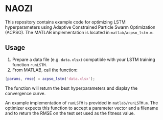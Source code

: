 # NAOZI

This repository contains example code for optimizing LSTM hyperparameters
using Adaptive Constrained Particle Swarm Optimization (ACPSO).  The MATLAB
implementation is located in `matlab/acpso_lstm.m`.

## Usage

1. Prepare a data file (e.g. `data.xlsx`) compatible with your LSTM
   training function `runLSTM`.
2. From MATLAB, call the function:

```matlab
[params, rmse] = acpso_lstm('data.xlsx');
```

The function will return the best hyperparameters and display the
convergence curve.

An example implementation of `runLSTM` is provided in
`matlab/runLSTM.m`.  The optimizer expects this function to accept a
parameter vector and a filename and to return the RMSE on the test set
used as the fitness value.
